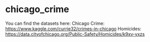 # chicago_crime

You can find the datasets here: 
Chicago Crime: https://www.kaggle.com/currie32/crimes-in-chicago
Homicides:  https://data.cityofchicago.org/Public-Safety/Homicides/k9xv-yxzs

